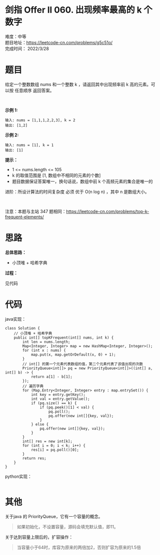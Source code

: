 # 剑指 Offer II 060. 出现频率最高的 k 个数字
难度：中等   
题目地址：https://leetcode-cn.com/problems/g5c51o/   
完成时间：  2022/3/28   
# 题目

给定一个整数数组 nums 和一个整数 k ，请返回其中出现频率前 k 高的元素。可以按 任意顺序 返回答案。

 

**示例 1:**
```
输入: nums = [1,1,1,2,2,3], k = 2
输出: [1,2]
```
**示例 2:**
```
输入: nums = [1], k = 1
输出: [1]
```

**提示：**

+ 1 <= nums.length <= 105
+ k 的取值范围是 [1, 数组中不相同的元素的个数]
+ 题目数据保证答案唯一，换句话说，数组中前 k 个高频元素的集合是唯一的
 

进阶：所设计算法的时间复杂度 必须 优于 O(n log n) ，其中 n 是数组大小。

 

注意：本题与主站 347 题相同：https://leetcode-cn.com/problems/top-k-frequent-elements/


# 思路

**总体思路：**

+ 小顶堆 + 哈希字典

**过程：**  

见代码

# 代码  
java实现：   
```
class Solution {
    // 小顶堆 + 哈希字典
    public int[] topKFrequent(int[] nums, int k) {
        int len = nums.length;
        Map<Integer, Integer> map = new HashMap<Integer, Integer>();
        for (int x : nums) {
            map.put(x, map.getOrDefault(x, 0) + 1);
        }
        // int[] 的第一个元素代表数组的值，第二个元素代表了该值出现的次数
        PriorityQueue<int[]> pq = new PriorityQueue<int[]>((int[] a, int[] b) -> {
            return a[1] - b[1];
        });
        // 遍历字典
        for (Map.Entry<Integer, Integer> entry : map.entrySet()) {
            int key = entry.getKey();
            int val = entry.getValue();
            if (pq.size() == k) {
                if (pq.peek()[1] < val) {
                    pq.poll();
                    pq.offer(new int[]{key, val});
                }
            } else {
                pq.offer(new int[]{key, val});
            }
        }
        int[] res = new int[k];
        for (int i = 0; i < k; i++) {
            res[i] = pq.poll()[0];
        }
        return res;
    }
}
```
python实现：   
```

```
# 其他


关于java 的 PriorityQueue，它有一个容量的概念。
>如果初始化，不设置容量，源码会填充默认值，即11。

关于达到容量上限后的，扩容操作：

>当容量小于64时，库容为原来的两倍加2，否则扩容为原来的1.5倍

